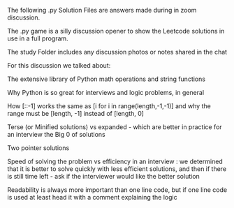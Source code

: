 The following .py Solution Files are answers made during in zoom discussion. 

The .py game is a silly discussion opener to show the Leetcode solutions in use in a full program. 

The study Folder includes any discussion photos or notes shared in the chat

For this discussion we talked about:

The extensive library of Python math operations and string functions

Why Python is so great for interviews and logic problems, in general

How [::-1] works the same as [i for i in range(length,-1,-1)] and why the range must be [length, -1] instead of [length, 0] 

Terse (or Minified solutions) vs expanded - which are better in practice for an interview
 the Big 0 of solutions
 
Two pointer solutions

 Speed of solving the problem vs efficiency in an interview : we determined that it is better to solve quickly with less efficient solutions, and then if there is still time left - ask if the interviewer would like the better solution 
 
Readability is always more important than one line code, but if one line code is used at least head it with a comment explaining the logic
